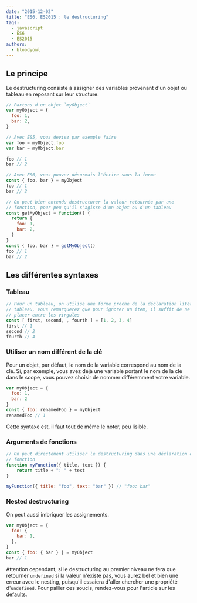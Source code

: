 ```yaml
---
date: "2015-12-02"
title: "ES6, ES2015 : le destructuring"
tags:
  - javascript
  - ES6
  - ES2015
authors:
  - bloodyowl
---
```


## Le principe

Le destructuring consiste à assigner des variables provenant d'un objet ou
tableau en reposant sur leur structure.

```js
// Partons d'un objet `myObject`
var myObject = {
  foo: 1,
  bar: 2,
}

// Avec ES5, vous deviez par exemple faire
var foo = myObject.foo
var bar = myObject.bar

foo // 1
bar // 2

// Avec ES6, vous pouvez désormais l'écrire sous la forme
const { foo, bar } = myObject
foo // 1
bar // 2

// On peut bien entendu destructurer la valeur retournée par une
// fonction, pour peu qu'il s'agisse d'un objet ou d'un tableau
const getMyObject = function() {
  return {
    foo: 1,
    bar: 2,
  }
}
const { foo, bar } = getMyObject()
foo // 1
bar // 2
```


## Les différentes syntaxes

### Tableau

```js
// Pour un tableau, on utilise une forme proche de la déclaration litérale de
// tableau, vous remarquerez que pour ignorer un item, il suffit de ne rien
// placer entre les virgules
const [ first, second, , fourth ] = [1, 2, 3, 4]
first // 1
second // 2
fourth // 4
```

### Utiliser un nom différent de la clé

Pour un objet, par défaut, le nom de la variable correspond au nom de la clé.
Si, par exemple, vous avez déjà une variable portant le nom de la clé dans le
scope, vous pouvez choisir de nommer différemment votre variable.

```js
var myObject = {
  foo: 1,
  bar: 2
}
const { foo: renamedFoo } = myObject
renamedFoo // 1
```

Cette syntaxe est, il faut tout de même le noter, peu lisible.

### Arguments de fonctions

```js
// On peut directement utiliser le destructuring dans une déclaration de
// fonction
function myFunction({ title, text }) {
	return title + ": " + text
}

myFunction({ title: "foo", text: "bar" }) // "foo: bar"
```

### Nested destructuring

On peut aussi imbriquer les assignements.

```js
var myObject = {
  foo: {
    bar: 1,
  },
}
const { foo: { bar } } = myObject
bar // 1
```

Attention cependant, si le destructuring au premier niveau ne fera que retourner
`undefined` si la valeur n'existe pas, vous aurez bel et bien une erreur avec le
nesting, puisqu'il essaiera d'aller chercher une propriété d'`undefined`.
Pour pallier ces soucis, rendez-vous pour l'article sur les
[defaults](/fr/articles/js/es2015/defaults/).
